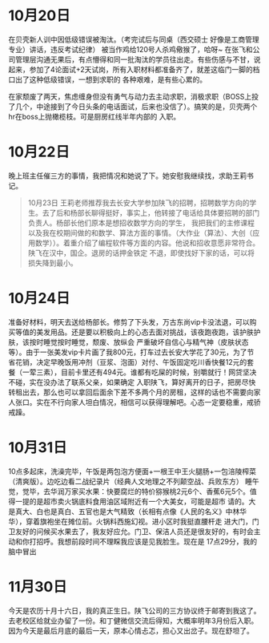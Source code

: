# 10月20日
在贝壳新人训中因低级错误被淘汰。（考完试后与同桌（西交硕士 好像是工商管理专业）讲话，违反考试纪律）
被当作鸡给120号人杀鸡儆猴了，哈呀~
在张飞和公司管理层沟通无果后，有点懵得和同一批淘汰的学员往出走。有些伤感与不甘，说起来，参加了4论面试+2天试岗，所有入职材料都准备齐了，就差这临门一脚的档口出了这种低级错误，一想到求职的
各种艰难，是有些心累的。

在家颓废了两天，焦虑缠身但没有勇气与动力去主动求职，消极求职（BOSS上投了几个，中途接到了今日头条的电话面试，后来也没信了）。搞笑的是，贝壳两个hr在boss上抛橄榄枝。可是厨房红线半年内部的
入职。

# 10月22日
晚上班主任催三方的事情，我把情况和她说了下。她安慰我继续找，求助王莉书记。

>10月23日 王莉老师推荐我去长安大学参加陕飞的招聘，招聘数学方向的学生。去了后和杨部长聊得挺好，事实上，他转接了电话给具体要招聘的部门负责人。杨部长他们原本是想招收数学方向的学生，
我把我们的主修课程以及我在校期间做的和数学、算法方面的事情。（大作业（算法）、大创（应用数学））。着重介绍了编程软件等方面的内容。他说和招收意愿非常符合。陕飞在汉中，国企。退房的话押金铁定
不退，即使找好下家的话，可以将损失降到最小。

# 10月24日 
准备好材料，明天去送给杨部长。修剪了下头发，万古东尚vip卡没法退，可以购买等值的美发用品。还是要以积极向上的心态去面对挑战，该夜跑夜跑，该护肤护肤，该按时睡觉按时睡觉，颓废、放纵会
严重破坏自信心与精气神（皮肤状态等）。由于一张美发vip卡片画了我800元，打车过去长安大学花了30元，为了节省花销，决定早晚饭用冲剂（豆浆、泡面）对付、午饭固定吃川香快餐12元的套餐（一荤三素），目前卡里还有494元。谁都有吃屎的时候，别嚼就行！网贷坚决不碰，实在没办法了联系父亲，如果确定
入职陕飞，算好离开的日子，把房尽快转租出去，那么也可以拿回后面余下差不多两个月的房租，这样的话也不需要向家人张口。实在不行向家人坦白情况，相信可以获得理解吧。心态一定要稳重，戒骄戒躁。

# 10月31日
10点多起床，洗澡完毕，午饭是两包泡方便面+一根王中王火腿肠+一包涪陵榨菜（清爽版）。边吃边看二战纪录片（经典人文地理之不列颠空战、兵败东方）
睡午觉，觉毕，去华润万家买水果：快要腐烂的特价猕猴桃2元6个、香蕉6元5个。值得一提的是超市卖火锅底料食用油区域附近有一个大美女，可能是超市
请的。大是真大、白也是真白、五官也是大气精致（长相有点像《人民的名义》中林华华），穿着旗袍坐在摊位前。火锅料西施幻视。进小区时我挺直腰杆走
进大门，门卫友好的问候买水果去了，我友好应允。门卫、保洁人员还是很友好的，有时会主动和你打招呼。我想前段时间不理睬我应该是见我脸生。现在是
17点29分，我的脑中冒出

# 11月30日
今天是农历十月十六日，我的真正生日。陕飞公司的三方协议终于邮寄到我这了。去老校区给就业办留了一份。和丁健微信交流后得知，大概率明年3月份后入职。因为今天是最后月底的最后一天，原本心情忐忑，担心又出岔子。现在舒坦了。